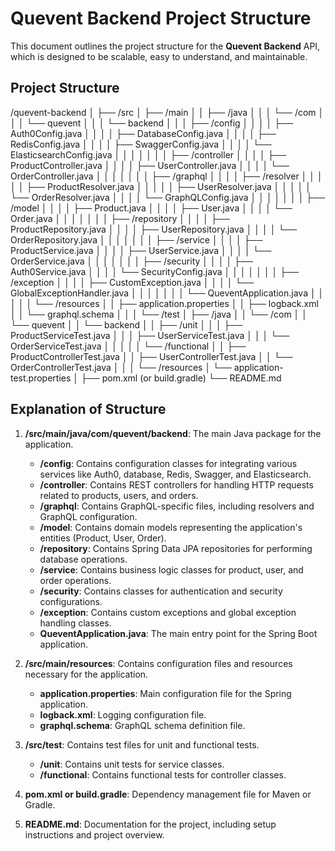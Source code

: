 # Quevent Backend Project Structure

This document outlines the project structure for the **Quevent Backend** API, which is designed to be scalable, easy to understand, and maintainable.

## Project Structure

/quevent-backend │ ├── /src │ ├── /main │ │ ├── /java │ │ │ └── /com │ │ │ └── quevent │ │ │ └── backend │ │ │ ├── /config │ │ │ │ ├── Auth0Config.java │ │ │ │ ├── DatabaseConfig.java │ │ │ │ ├── RedisConfig.java │ │ │ │ ├── SwaggerConfig.java │ │ │ │ └── ElasticsearchConfig.java │ │ │ │ │ │ │ ├── /controller │ │ │ │ ├── ProductController.java │ │ │ │ ├── UserController.java │ │ │ │ └── OrderController.java │ │ │ │ │ │ │ ├── /graphql │ │ │ │ ├── /resolver │ │ │ │ │ ├── ProductResolver.java │ │ │ │ │ ├── UserResolver.java │ │ │ │ │ └── OrderResolver.java │ │ │ │ └── GraphQLConfig.java │ │ │ │ │ │ │ ├── /model │ │ │ │ ├── Product.java │ │ │ │ ├── User.java │ │ │ │ └── Order.java │ │ │ │ │ │ │ ├── /repository │ │ │ │ ├── ProductRepository.java │ │ │ │ ├── UserRepository.java │ │ │ │ └── OrderRepository.java │ │ │ │ │ │ │ ├── /service │ │ │ │ ├── ProductService.java │ │ │ │ ├── UserService.java │ │ │ │ └── OrderService.java │ │ │ │ │ │ │ ├── /security │ │ │ │ ├── Auth0Service.java │ │ │ │ └── SecurityConfig.java │ │ │ │ │ │ │ ├── /exception │ │ │ │ ├── CustomException.java │ │ │ │ └── GlobalExceptionHandler.java │ │ │ │ │ │ │ └── QueventApplication.java │ │ │ │ │ └── /resources │ │ ├── application.properties │ │ ├── logback.xml │ │ └── graphql.schema │ │ │ └── /test │ ├── /java │ │ └── /com │ │ └── quevent │ │ └── backend │ │ ├── /unit │ │ │ ├── ProductServiceTest.java │ │ │ ├── UserServiceTest.java │ │ │ └── OrderServiceTest.java │ │ │ │ │ └── /functional │ │ ├── ProductControllerTest.java │ │ ├── UserControllerTest.java │ │ └── OrderControllerTest.java │ │ │ └── /resources │ └── application-test.properties │ ├── pom.xml (or build.gradle) └── README.md

## Explanation of Structure

1. **/src/main/java/com/quevent/backend**: The main Java package for the application.

   - **/config**: Contains configuration classes for integrating various services like Auth0, database, Redis, Swagger, and Elasticsearch.
   - **/controller**: Contains REST controllers for handling HTTP requests related to products, users, and orders.
   - **/graphql**: Contains GraphQL-specific files, including resolvers and GraphQL configuration.
   - **/model**: Contains domain models representing the application's entities (Product, User, Order).
   - **/repository**: Contains Spring Data JPA repositories for performing database operations.
   - **/service**: Contains business logic classes for product, user, and order operations.
   - **/security**: Contains classes for authentication and security configurations.
   - **/exception**: Contains custom exceptions and global exception handling classes.
   - **QueventApplication.java**: The main entry point for the Spring Boot application.

2. **/src/main/resources**: Contains configuration files and resources necessary for the application.

   - **application.properties**: Main configuration file for the Spring application.
   - **logback.xml**: Logging configuration file.
   - **graphql.schema**: GraphQL schema definition file.

3. **/src/test**: Contains test files for unit and functional tests.

   - **/unit**: Contains unit tests for service classes.
   - **/functional**: Contains functional tests for controller classes.

4. **pom.xml or build.gradle**: Dependency management file for Maven or Gradle.

5. **README.md**: Documentation for the project, including setup instructions and project overview.
